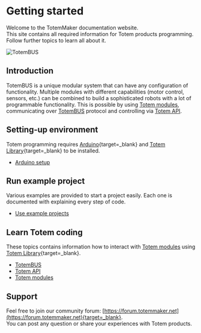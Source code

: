 # Getting started

Welcome to the TotemMaker documentation website.  
This site contains all required information for Totem products programming.  
Follow further topics to learn all about it.

![TotemBUS](/assets/images/totembus2.png)

## Introduction

TotemBUS is a unique modular system that can have any configuration of functionality. Multiple modules with different capabilities (motor control, sensors, etc.) can be combined to build a sophisticated robots with a lot of programmable functionality. This is possible by using [Totem modules](/modules/00.info/), communicating over [TotemBUS](/TotemBUS/) protocol and controlling via [Totem API](API/About/).

## Setting-up environment

Totem programming requires [Arduino](https://www.arduino.cc/en/guide/introduction){target=_blank} and [Totem Library](https://github.com/totemmaker/TotemArduino){target=_blank} to be installed.

* [Arduino setup](/tutorials/01.ArduinoSetup/)

## Run example project

Various examples are provided to start a project easily. Each one is documented with explaining every step of code.

* [Use example projects](/tutorials/03.UseExamples)

## Learn Totem coding

These topics contains information how to interact with [Totem modules](/modules/00.info/) using [Totem Library](https://github.com/totemmaker/TotemArduino){target=_blank}.  

* [TotemBUS](/TotemBUS/)
* [Totem API](API/About/)
* [Totem modules](/modules/00.info/)

## Support

Feel free to join our community forum: [https://forum.totemmaker.net](https://forum.totemmaker.net){target=_blank}.  
You can post any question or share your experiences with Totem products.
